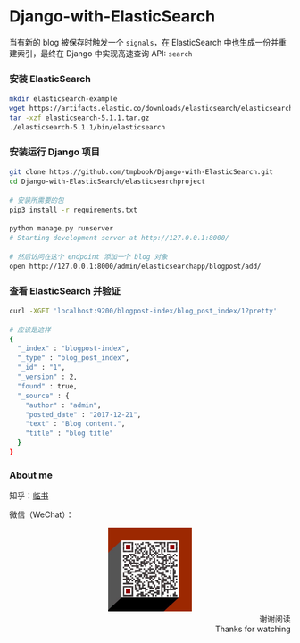 # Django-with-ElasticSearch
当有新的 blog 被保存时触发一个 `signals`，在 ElasticSearch 中也生成一份并重建索引，最终在 Django 中实现高速查询 API: `search`

### 安装 ElasticSearch

```bash
mkdir elasticsearch-example
wget https://artifacts.elastic.co/downloads/elasticsearch/elasticsearch-5.1.1.tar.gz
tar -xzf elasticsearch-5.1.1.tar.gz
./elasticsearch-5.1.1/bin/elasticsearch
```

### 安装运行 Django 项目

```bash
git clone https://github.com/tmpbook/Django-with-ElasticSearch.git
cd Django-with-ElasticSearch/elasticsearchproject

# 安装所需要的包
pip3 install -r requirements.txt

python manage.py runserver
# Starting development server at http://127.0.0.1:8000/

# 然后访问在这个 endpoint 添加一个 blog 对象
open http://127.0.0.1:8000/admin/elasticsearchapp/blogpost/add/

```

### 查看 ElasticSearch 并验证

```bash
curl -XGET 'localhost:9200/blogpost-index/blog_post_index/1?pretty'

# 应该是这样
{
  "_index" : "blogpost-index",
  "_type" : "blog_post_index",
  "_id" : "1",
  "_version" : 2,
  "found" : true,
  "_source" : {
    "author" : "admin",
    "posted_date" : "2017-12-21",
    "text" : "Blog content.",
    "title" : "blog title"
  }
}
```

### About me

知乎：[临书](https://www.zhihu.com/people/tmpbook/activities)

微信（WeChat）：

<div align=center>
    <img width="150" height="150" src="Wechat.jpeg"/>
</div>

<div align=right>谢谢阅读</div>
<div align=right>Thanks for watching</div>
